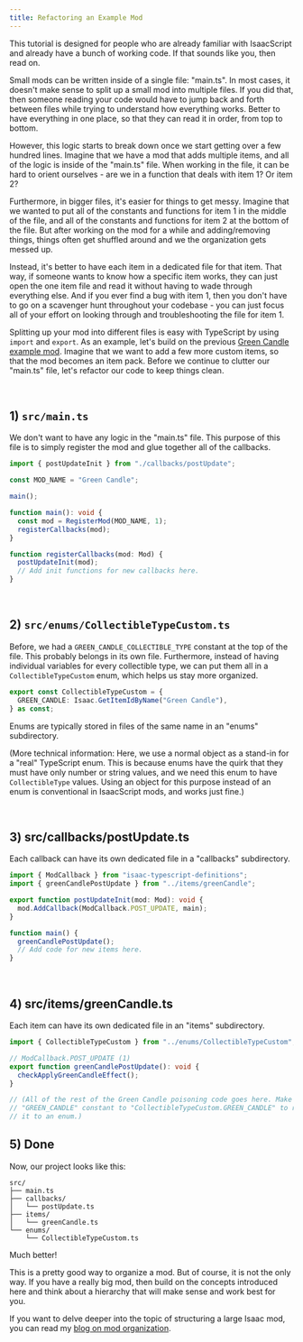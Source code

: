 ```yaml
---
title: Refactoring an Example Mod
---
```


This tutorial is designed for people who are already familiar with IsaacScript and already have a bunch of working code. If that sounds like you, then read on.

Small mods can be written inside of a single file: "main.ts". In most cases, it doesn't make sense to split up a small mod into multiple files. If you did that, then someone reading your code would have to jump back and forth between files while trying to understand how everything works. Better to have everything in one place, so that they can read it in order, from top to bottom.

However, this logic starts to break down once we start getting over a few hundred lines. Imagine that we have a mod that adds multiple items, and all of the logic is inside of the "main.ts" file. When working in the file, it can be hard to orient ourselves - are we in a function that deals with item 1? Or item 2?

Furthermore, in bigger files, it's easier for things to get messy. Imagine that we wanted to put all of the constants and functions for item 1 in the middle of the file, and all of the constants and functions for item 2 at the bottom of the file. But after working on the mod for a while and adding/removing things, things often get shuffled around and we the organization gets messed up.

Instead, it's better to have each item in a dedicated file for that item. That way, if someone wants to know how a specific item works, they can just open the one item file and read it without having to wade through everything else. And if you ever find a bug with item 1, then you don't have to go on a scavenger hunt throughout your codebase - you can just focus all of your effort on looking through and troubleshooting the file for item 1.

Splitting up your mod into different files is easy with TypeScript by using `import` and `export`. As an example, let's build on the previous [Green Candle example mod](example-mod.md). Imagine that we want to add a few more custom items, so that the mod becomes an item pack. Before we continue to clutter our "main.ts" file, let's refactor our code to keep things clean.

<br />

## 1) `src/main.ts`

We don't want to have any logic in the "main.ts" file. This purpose of this file is to simply register the mod and glue together all of the callbacks.

```ts
import { postUpdateInit } from "./callbacks/postUpdate";

const MOD_NAME = "Green Candle";

main();

function main(): void {
  const mod = RegisterMod(MOD_NAME, 1);
  registerCallbacks(mod);
}

function registerCallbacks(mod: Mod) {
  postUpdateInit(mod);
  // Add init functions for new callbacks here.
}
```

<br />

## 2) `src/enums/CollectibleTypeCustom.ts`

Before, we had a `GREEN_CANDLE_COLLECTIBLE_TYPE` constant at the top of the file. This probably belongs in its own file. Furthermore, instead of having individual variables for every collectible type, we can put them all in a `CollectibleTypeCustom` enum, which helps us stay more organized.

```ts
export const CollectibleTypeCustom = {
  GREEN_CANDLE: Isaac.GetItemIdByName("Green Candle"),
} as const;
```

Enums are typically stored in files of the same name in an "enums" subdirectory.

(More technical information: Here, we use a normal object as a stand-in for a "real" TypeScript enum. This is because enums have the quirk that they must have only number or string values, and we need this enum to have `CollectibleType` values. Using an object for this purpose instead of an enum is conventional in IsaacScript mods, and works just fine.)

<br />

## 3) src/callbacks/postUpdate.ts

Each callback can have its own dedicated file in a "callbacks" subdirectory.

```ts
import { ModCallback } from "isaac-typescript-definitions";
import { greenCandlePostUpdate } from "../items/greenCandle";

export function postUpdateInit(mod: Mod): void {
  mod.AddCallback(ModCallback.POST_UPDATE, main);
}

function main() {
  greenCandlePostUpdate();
  // Add code for new items here.
}
```

<br />

## 4) src/items/greenCandle.ts

Each item can have its own dedicated file in an "items" subdirectory.

```ts
import { CollectibleTypeCustom } from "../enums/CollectibleTypeCustom";

// ModCallback.POST_UPDATE (1)
export function greenCandlePostUpdate(): void {
  checkApplyGreenCandleEffect();
}

// (All of the rest of the Green Candle poisoning code goes here. Make sure to change the
// "GREEN_CANDLE" constant to "CollectibleTypeCustom.GREEN_CANDLE" to reflect the fact that we moved
// it to an enum.)
```

## 5) Done

Now, our project looks like this:

```text
src/
├── main.ts
├── callbacks/
│   └── postUpdate.ts
├── items/
│   └── greenCandle.ts
└── enums/
    └── CollectibleTypeCustom.ts
```

Much better!

This is a pretty good way to organize a mod. But of course, it is not the only way. If you have a really big mod, then build on the concepts introduced here and think about a hierarchy that will make sense and work best for you.

If you want to delve deeper into the topic of structuring a large Isaac mod, you can read my [blog on mod organization](https://github.com/Zamiell/isaac-faq/blob/main/mod-organization.md).
